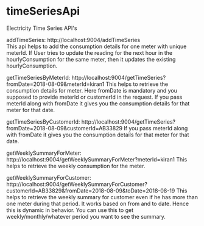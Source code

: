 # timeSeriesApi

Electricity Time Series API's

addTimeSeries:
http://localhost:9004/addTimeSeries  
This api helps to add the consumption details for one meter with unique meterId.
If User tries to update the reading for the next hour in the hourlyConsumption for the same meter, then it updates the existing hourlyConsumption.


getTimeSeriesByMeterId:
http://localhost:9004/getTimeSeries?fromDate=2018-08-09&meterId=kiran1
This helps to retrieve the consumption details for meter. Here fromDate is mandatory and you supposed to provide meterId or customerId in the request.
If you pass meterId along with fromDate it gives you the consumption details for that meter for that date.


getTimeSeriesByCustomerId:
http://localhost:9004/getTimeSeries?fromDate=2018-08-09&customerId=AB33829
If you pass meterId along with fromDate it gives you the consumption details for that meter for that date.


getWeeklySummaryForMeter:
http://localhost:9004/getWeeklySummaryForMeter?meterId=kiran1
This helps to retrieve the weekly consumption for the meter.


getWeeklySummaryForCustomer:
http://localhost:9004/getWeeklySummaryForCustomer?customerId=AB33829&fromDate=2018-08-09&toDate=2018-08-19
This helps to retrieve the weekly summary for customer even if he has more than one meter during that period.
It works based on from and to date. Hence this is dynamic in behavior. You can use this to get weekly/monthly/whatever period you want to see the summary.
